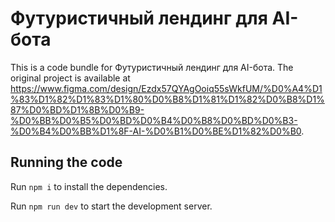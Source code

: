 
  # Футуристичный лендинг для AI-бота

  This is a code bundle for Футуристичный лендинг для AI-бота. The original project is available at https://www.figma.com/design/Ezdx57QYAgOoiq55sWkfUM/%D0%A4%D1%83%D1%82%D1%83%D1%80%D0%B8%D1%81%D1%82%D0%B8%D1%87%D0%BD%D1%8B%D0%B9-%D0%BB%D0%B5%D0%BD%D0%B4%D0%B8%D0%BD%D0%B3-%D0%B4%D0%BB%D1%8F-AI-%D0%B1%D0%BE%D1%82%D0%B0.

  ## Running the code

  Run `npm i` to install the dependencies.

  Run `npm run dev` to start the development server.
  